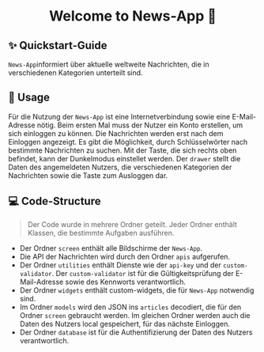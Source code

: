 
<h1 align="center">Welcome to News-App 👋</h1>


## ✨ Quickstart-Guide

`News-App`informiert über aktuelle weltweite Nachrichten, die in verschiedenen Kategorien unterteilt sind.


## 🚀 Usage

Für die Nutzung der `News-App` ist eine Internetverbindung sowie eine E-Mail-Adresse nötig.
Beim ersten Mal muss der Nutzer ein Konto erstellen, um sich einloggen zu können.
Die Nachrichten werden erst nach dem Einloggen angezeigt.
Es gibt die Möglichkeit, durch Schlüsselwörter nach bestimmte Nachrichten zu suchen.
Mit der Taste, die sich rechts oben befindet, kann der Dunkelmodus einstellet werden.
Der `drawer` stellt die Daten des angemeldeten Nutzers, die verschiedenen Kategorien der Nachrichten sowie die Taste zum Ausloggen dar.


## 💻 Code-Structure

>Der Code wurde in mehrere Ordner geteilt.
Jeder Ordner enthält Klassen, die bestimmte Aufgaben ausführen.

- Der Ordner `screen` enthält alle Bildschirme der `News-App`.
- Die API der Nachrichten wird durch den Ordner `apis` aufgerufen.
- Der Ordner `utilities` enthält Dienste wie der `api-key` und der `custom-validator`. Der `custom-validator` ist für die Gültigkeitsprüfung der E-Mail-Adresse sowie des Kennworts verantwortlich.
- Der Ordner `widgets` enthält custom-widgets, die für `News-App` notwendig sind.
- Im Ordner `models` wird den JSON ins `articles` decodiert, die für den Ordner `screen` gebraucht werden. Im gleichen Ordner werden auch die Daten des Nutzers  local gespeichert, für das nächste Einloggen.
- Der Ordner `database` ist für die Authentifizierung der Daten des Nutzers verantwortlich.